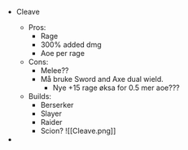 
- Cleave
	- Pros:
		- Rage
		- 300% added dmg
		- Aoe per rage
	- Cons:
		- Melee??
		- Må bruke Sword and Axe dual wield.
			- Nye +15 rage øksa for 0.5 mer aoe???
	- Builds:
		- Berserker
		- Slayer
		- Raider
		- Scion?
![[Cleave.png]]

- 